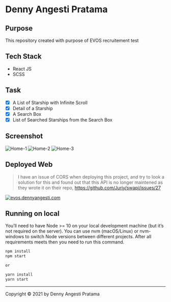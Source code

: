 # Denny Angesti Pratama
## Purpose
This repository created with purpose of EVOS recruitement test

## Tech Stack
- React JS
- SCSS
## Task 

- [x] A List of Starship with Infinite Scroll
- [x] Detail of a Starship
- [x] A Search Box
- [x] List of Searched Starships from the Search Box

## Screenshot
<img src="https://i.ibb.co/9NnN8P3/Home-1.png" alt="Home-1" border="0">
<img src="https://i.ibb.co/dmDHr1J/Home-2.png" alt="Home-2" border="0">
<img src="https://i.ibb.co/3cj8p3C/Home-3.png" alt="Home-3" border="0">

## Deployed Web
> I have an issue of CORS when deploying this project, and try to look a solution for this
> and found out that this API is no longer maintened as they wrote it on their repo,
> https://github.com/Juriy/swapi/issues/27

[![evos.dennyangesti.com](https://vercel.com/button)](https://evos.dennyangesti.com)

## Running on local
You’ll need to have Node >= 10 on your local development machine (but it’s not required on the server). You can use nvm (macOS/Linux) or nvm-windows to switch Node versions between different projects. After all requirements meets then you need to run this command.

```bash
npm install
npm start

or

yarn install
yarn start
```

***

Copyright © 2021 by Denny Angesti Pratama

